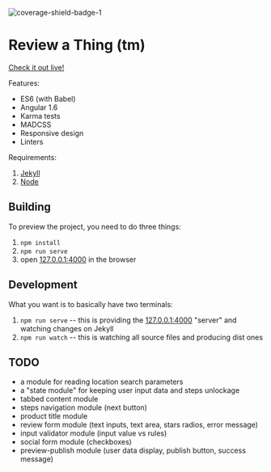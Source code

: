 ![coverage-shield-badge-1](https://img.shields.io/badge/coverage-95%25-brightgreen.svg)

# Review a Thing (tm)

[Check it out live!](http://review-a-thing.smutnyleszek.com/)

Features:

- ES6 (with Babel)
- Angular 1.6
- Karma tests
- MADCSS
- Responsive design
- Linters

Requirements:

1. [Jekyll](http://jekyllrb.com/)
2. [Node](https://nodejs.org)

## Building

To preview the project, you need to do three things:

1. `npm install`
2. `npm run serve`
3. open [127.0.0.1:4000](http://127.0.0.1:4000/) in the browser

## Development

What you want is to basically have two terminals:

1. `npm run serve` -- this is providing the [127.0.0.1:4000](http://127.0.0.1:4000/) "server" and watching changes on Jekyll
2. `npm run watch` -- this is watching all source files and producing dist ones

## TODO

- a module for reading location search parameters
- a "state module" for keeping user input data and steps unlockage
- tabbed content module
- steps navigation module (next button)
- product title module
- review form module (text inputs, text area, stars radios, error message)
- input validator module (input value vs rules)
- social form module (checkboxes)
- preview-publish module (user data display, publish button, success message)
